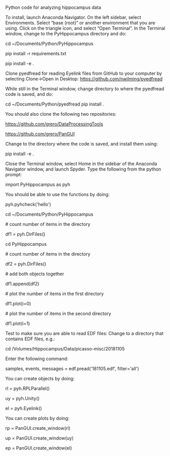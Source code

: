 Python code for analyzing hippocampus data

To install, launch Anaconda Navigator. On the left sidebar, select Environments. Select “base (root)” or another environment that you are using. Click on the triangle icon, and select “Open Terminal”. In the Terminal window, change to the PyHippocampus directory and do:

cd ~/Documents/Python/PyHippocampus

pip install -r requirements.txt

pip install -e .

Clone pyedfread for reading Eyelink files from GitHub to your computer by selecting Clone->Open in Desktop: https://github.com/nwilming/pyedfread

While still in the Terminal window, change directory to where the pyedfread code is saved, and do:

cd ~/Documents/Python/pyedfread
pip install .

You should also clone the following two repositories:

https://github.com/grero/DataProcessingTools

https://github.com/grero/PanGUI

Change to the directory where the code is saved, and install them using:

pip install -e .

Close the Terminal window, select Home in the sidebar of the Anaconda Navigator window, and launch Spyder. Type the following from the python prompt: 

import PyHippocampus as pyh

You should be able to use the functions by doing: 

pyh.pyhcheck('hello')

cd ~/Documents/Python/PyHippocampus

\# count number of items in the directory

df1 = pyh.DirFiles()

cd PyHippocampus

\# count number of items in the directory

df2 = pyh.DirFiles()

\# add both objects together

df1.append(df2)

\# plot the number of items in the first directory

df1.plot(i=0)

\# plot the number of items in the second directory

df1.plot(i=1)

Test to make sure you are able to read EDF files: 
Change to a directory that contains EDF files, e.g.:

cd /Volumes/Hippocampus/Data/picasso-misc/20181105

Enter the following command: 

samples, events, messages = edf.pread('181105.edf', filter='all')

You can create objects by doing:

rl = pyh.RPLParallel()

uy = pyh.Unity()

el = pyh.Eyelink()

You can create plots by doing:

rp = PanGUI.create_window(rl)

up = PanGUI.create_window(uy)

ep = PanGUI.create_window(el)
